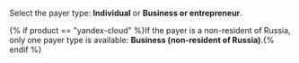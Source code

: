Select the payer type: **Individual** or **Business or entrepreneur**.

{% if product == "yandex-cloud" %}If the payer is a non-resident of Russia, only one payer type is available: **Business (non-resident of Russia)**.{% endif %}

